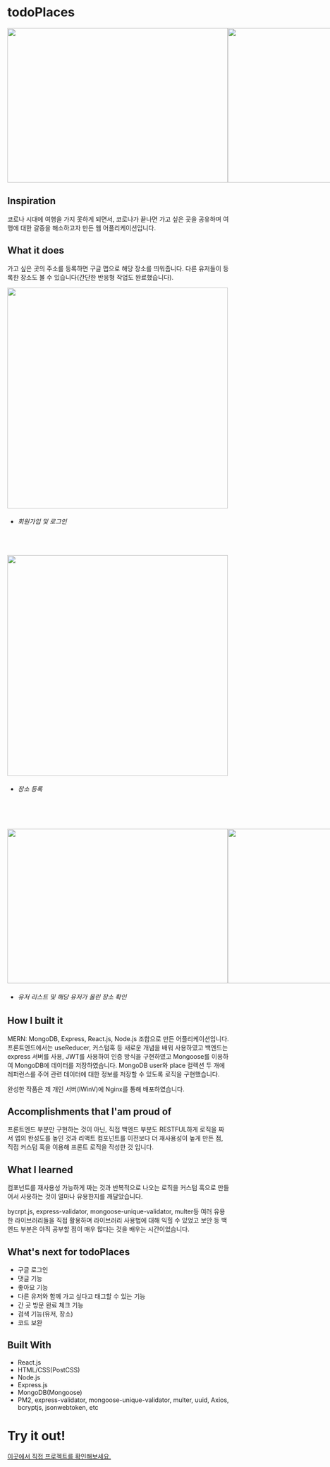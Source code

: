 # todoPlaces

<div style="display: flex">
<img width="500" height="350" src="https://user-images.githubusercontent.com/47317129/103020379-9eaf6e80-458b-11eb-82eb-fb8a7d8a3bd0.PNG">
<img width="500"  height="350" src="https://user-images.githubusercontent.com/47317129/103020283-76c00b00-458b-11eb-8095-d476d9e34c1a.PNG">
</div>

<!-- <img width="500" src="https://user-images.githubusercontent.com/47317129/103020372-9c4d1480-458b-11eb-9ee0-fd4d4e1d3161.PNG" style="display: block" > -->

## Inspiration

코로나 시대에 여행을 가지 못하게 되면서,
코로나가 끝나면 가고 싶은 곳을 공유하며 여행에 대한 갈증을 해소하고자 만든 웹 어플리케이션입니다.

## What it does

가고 싶은 곳의 주소를 등록하면 구글 맵으로 해당 장소를 띄워줍니다.
다른 유저들이 등록한 장소도 볼 수 있습니다(간단한 반응형 작업도 완료했습니다).

<img width="500" src="https://user-images.githubusercontent.com/47317129/103020380-9f480500-458b-11eb-8e6a-25fb2a9aa454.PNG" style="display: block" >

- ###### 회원가입 및 로그인

<br><br>
<img width="500" src="https://user-images.githubusercontent.com/47317129/103020370-9bb47e00-458b-11eb-8597-e194e57c6515.PNG" style="display: block" >

- ###### 장소 등록

<br><br>

<div style="display: flex">
<img width="500" height="350" src="https://user-images.githubusercontent.com/47317129/103020381-9f480500-458b-11eb-8e67-ce67a5ff5009.PNG"  >
<img width="500" height="350" src="https://user-images.githubusercontent.com/47317129/103020379-9eaf6e80-458b-11eb-82eb-fb8a7d8a3bd0.PNG"  >
</div>

- ###### 유저 리스트 및 해당 유저가 올린 장소 확인

## How I built it

MERN: MongoDB, Express, React.js, Node.js 조합으로 만든 어플리케이션입니다.
<br>
프론트엔드에서는 useReducer, 커스텀훅 등 새로운 개념을 배워 사용하였고
백엔드는 express 서버를 사용, JWT를 사용하여 인증 방식을 구현하였고 Mongoose를 이용하여 MongoDB에 데이터를 저장하였습니다. MongoDB user와 place 컬렉션 두 개에 레퍼런스를 주어 관련 데이터에 대한 정보를 저장할 수 있도록 로직을 구현했습니다.

완성한 작품은 제 개인 서버(IWinV)에 Nginx를 통해 배포하였습니다.

## Accomplishments that I'am proud of

프론트엔드 부분만 구현하는 것이 아닌, 직접 백엔드 부분도 RESTFUL하게 로직을 짜서 앱의 완성도를 높인 것과 리액트 컴포넌트를 이전보다 더 재사용성이 높게 만든 점, 직접 커스텀 훅을 이용해 프론트 로직을 작성한 것 입니다.

## What I learned

컴포넌트를 재사용성 가능하게 짜는 것과 
반복적으로 나오는 로직을 커스텀 훅으로 만들어서 사용하는 것이 얼마나 유용한지를 깨달았습니다.

bycrpt.js, express-validator, mongoose-unique-validator, multer등 여러 유용한 라이브러리들을 
직접 활용하며 라이브러리 사용법에 대해 익힐 수 있었고 
보안 등 백엔드 부분은 아직 공부할 점이 매우 많다는 것을 배우는 시간이었습니다.


## What's next for todoPlaces

<!-- - google login
- Update address(for now only Add and Delete is possible) -->

- 구글 로그인
- 댓글 기능
- 좋아요 기능
- 다른 유저와 함께 가고 싶다고 태그할 수 있는 기능
- 간 곳 방문 완료 체크 기능
- 검색 기능(유저, 장소)
- 코드 보완

## Built With

- React.js
- HTML/CSS(PostCSS)
- Node.js
- Express.js
- MongoDB(Mongoose)
- PM2, express-validator, mongoose-unique-validator, multer, uuid, Axios, bcryptjs, jsonwebtoken, etc

# Try it out!

<a href="http://49.247.208.236/" target="_blank">이곳에서 직접 프로젝트를 확인해보세요.</a>
